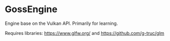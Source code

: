 # GossEngine
Engine base on the Vulkan API. Primarily for learning. 

Requires libraries: https://www.glfw.org/ and https://github.com/g-truc/glm
